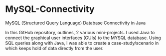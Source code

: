 # MySQL-Connectivity
MySQL (Structured Query Language) Database Connectivity in Java

In this GitHub repository, outlines, 2 various mini-projects.
I used Java to connect the graphical user interfaces (GUIs) to the MYSQL database. Using SQL queries along with Java, I was able to create a case-study/scenario in which keeps hold of data directly from the user.
